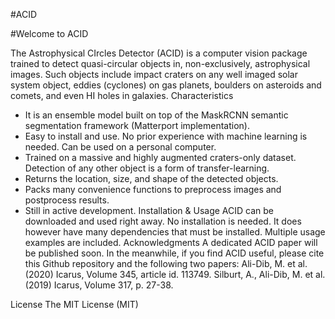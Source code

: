 #ACID

#Welcome to ACID

The Astrophysical CIrcles Detector (ACID) is a computer vision package trained to detect quasi-circular objects in, non-exclusively, astrophysical images. Such objects include impact craters on any well imaged solar system object, eddies (cyclones) on gas planets, boulders on asteroids and comets, and even HI holes in galaxies. 
Characteristics 
- It is an ensemble model built on top of the MaskRCNN semantic segmentation framework (Matterport implementation). 
- Easy to install and use. No prior experience with machine learning is needed. Can be used on a personal computer.
- Trained on a massive and highly augmented craters-only dataset. Detection of any other object is a form of transfer-learning.
- Returns the location, size, and shape of the detected objects. 
- Packs many convenience functions to preprocess images and postprocess results. 
- Still in active development. 
Installation & Usage
ACID can be downloaded and used right away. No installation is needed. It does however have many dependencies that must be installed. Multiple usage examples are included. 
Acknowledgments
A dedicated ACID paper will be published soon. In the meanwhile, if you find ACID useful, please cite this Github repository and the following two papers:
Ali-Dib, M. et al. (2020) Icarus, Volume 345, article id. 113749.
Silburt, A., Ali-Dib, M. et al. (2019) Icarus, Volume 317, p. 27-38.

License
The MIT License (MIT)


